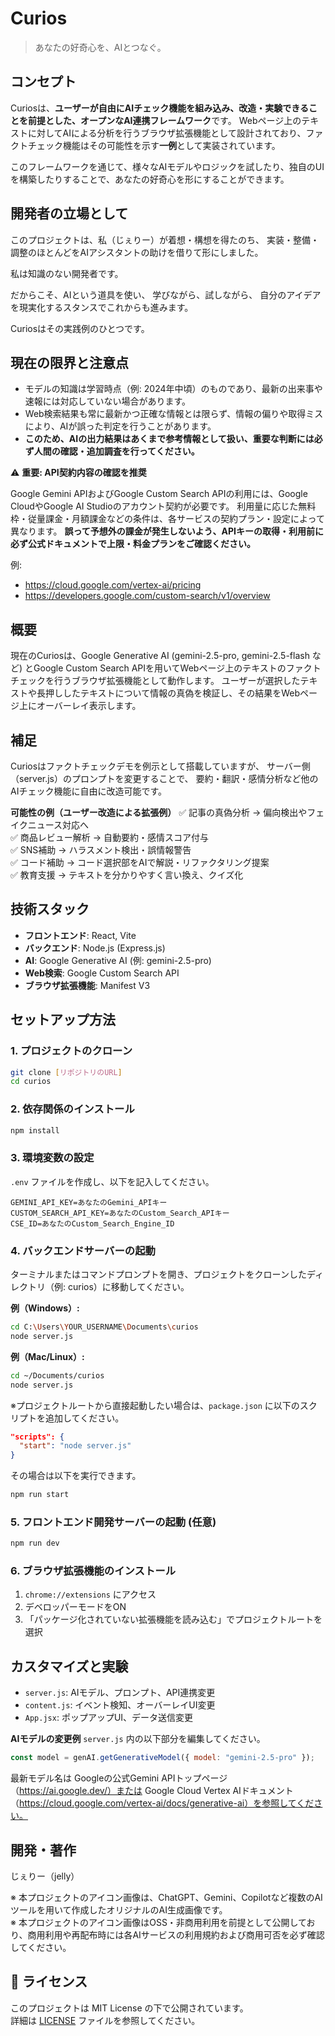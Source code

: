 
# Curios

> あなたの好奇心を、AIとつなぐ。

## コンセプト
Curiosは、**ユーザーが自由にAIチェック機能を組み込み、改造・実験できることを前提とした、オープンなAI連携フレームワーク**です。
Webページ上のテキストに対してAIによる分析を行うブラウザ拡張機能として設計されており、ファクトチェック機能はその可能性を示す**一例**として実装されています。

このフレームワークを通じて、様々なAIモデルやロジックを試したり、独自のUIを構築したりすることで、あなたの好奇心を形にすることができます。

## 開発者の立場として
このプロジェクトは、私（じぇりー）が着想・構想を得たのち、
実装・整備・調整のほとんどをAIアシスタントの助けを借りて形にしました。

私は知識のない開発者です。

だからこそ、AIという道具を使い、
学びながら、試しながら、
自分のアイデアを現実化するスタンスでこれからも進みます。

Curiosはその実践例のひとつです。

## 現在の限界と注意点

- モデルの知識は学習時点（例: 2024年中頃）のものであり、最新の出来事や速報には対応していない場合があります。
- Web検索結果も常に最新かつ正確な情報とは限らず、情報の偏りや取得ミスにより、AIが誤った判定を行うことがあります。
- **このため、AIの出力結果はあくまで参考情報として扱い、重要な判断には必ず人間の確認・追加調査を行ってください。**

⚠️ **重要: API契約内容の確認を推奨**

Google Gemini APIおよびGoogle Custom Search APIの利用には、Google CloudやGoogle AI Studioのアカウント契約が必要です。
利用量に応じた無料枠・従量課金・月額課金などの条件は、各サービスの契約プラン・設定によって異なります。
**誤って予想外の課金が発生しないよう、APIキーの取得・利用前に必ず公式ドキュメントで上限・料金プランをご確認ください。**

例:
- https://cloud.google.com/vertex-ai/pricing
- https://developers.google.com/custom-search/v1/overview

## 概要
現在のCuriosは、Google Generative AI (gemini-2.5-pro, gemini-2.5-flash など) とGoogle Custom Search APIを用いてWebページ上のテキストのファクトチェックを行うブラウザ拡張機能として動作します。
ユーザーが選択したテキストや長押ししたテキストについて情報の真偽を検証し、その結果をWebページ上にオーバーレイ表示します。

## 補足
Curiosはファクトチェックデモを例示として搭載していますが、
サーバー側（server.js）のプロンプトを変更することで、
要約・翻訳・感情分析など他のAIチェック機能に自由に改造可能です。

**可能性の例（ユーザー改造による拡張例）**
✅ 記事の真偽分析 → 偏向検出やフェイクニュース対応へ  
✅ 商品レビュー解析 → 自動要約・感情スコア付与  
✅ SNS補助 → ハラスメント検出・誤情報警告  
✅ コード補助 → コード選択部をAIで解説・リファクタリング提案  
✅ 教育支援 → テキストを分かりやすく言い換え、クイズ化  

## 技術スタック
- **フロントエンド**: React, Vite
- **バックエンド**: Node.js (Express.js)
- **AI**: Google Generative AI (例: gemini-2.5-pro)
- **Web検索**: Google Custom Search API
- **ブラウザ拡張機能**: Manifest V3

## セットアップ方法

### 1. プロジェクトのクローン
```bash
git clone [リポジトリのURL]
cd curios
```

### 2. 依存関係のインストール
```bash
npm install
```

### 3. 環境変数の設定
`.env` ファイルを作成し、以下を記入してください。
```
GEMINI_API_KEY=あなたのGemini_APIキー
CUSTOM_SEARCH_API_KEY=あなたのCustom_Search_APIキー
CSE_ID=あなたのCustom_Search_Engine_ID
```

### 4. バックエンドサーバーの起動
ターミナルまたはコマンドプロンプトを開き、プロジェクトをクローンしたディレクトリ（例: curios）に移動してください。

**例（Windows）:**
```bash
cd C:\Users\YOUR_USERNAME\Documents\curios
node server.js
```

**例（Mac/Linux）:**
```bash
cd ~/Documents/curios
node server.js
```

※プロジェクトルートから直接起動したい場合は、`package.json` に以下のスクリプトを追加してください。
```json
"scripts": {
  "start": "node server.js"
}
```
その場合は以下を実行できます。
```bash
npm run start
```

### 5. フロントエンド開発サーバーの起動 (任意)
```bash
npm run dev
```

### 6. ブラウザ拡張機能のインストール
1. `chrome://extensions` にアクセス
2. デベロッパーモードをON
3. 「パッケージ化されていない拡張機能を読み込む」でプロジェクトルートを選択

## カスタマイズと実験
- `server.js`: AIモデル、プロンプト、API連携変更
- `content.js`: イベント検知、オーバーレイUI変更
- `App.jsx`: ポップアップUI、データ送信変更

**AIモデルの変更例**
`server.js` 内の以下部分を編集してください。
```js
const model = genAI.getGenerativeModel({ model: "gemini-2.5-pro" });
```
最新モデル名は Googleの公式Gemini APIトップページ（https://ai.google.dev/）または Google Cloud Vertex AIドキュメント（https://cloud.google.com/vertex-ai/docs/generative-ai）を参照してください。

## 開発・著作
じぇりー（jelly）

※ 本プロジェクトのアイコン画像は、ChatGPT、Gemini、Copilotなど複数のAIツールを用いて作成したオリジナルのAI生成画像です。  
※ 本プロジェクトのアイコン画像はOSS・非商用利用を前提として公開しており、商用利用や再配布時には各AIサービスの利用規約および商用可否を必ず確認してください。

## 📜 ライセンス

このプロジェクトは MIT License の下で公開されています。  
詳細は [LICENSE](./LICENSE) ファイルを参照してください。
